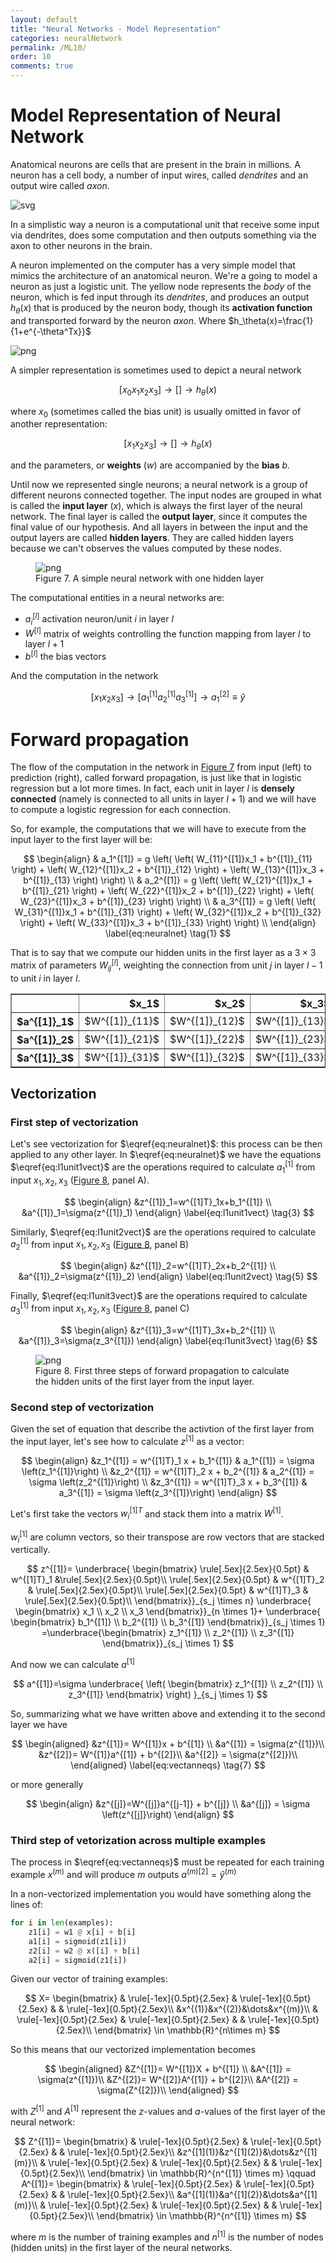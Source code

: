 ```yaml
---
layout: default
title: "Neural Networks - Model Representation"
categories: neuralNetwork
permalink: /ML10/
order: 10
comments: true
---
```


# Model Representation of Neural Network
Anatomical neurons are cells that are present in the brain in millions. A neuron has a cell body, a number of input wires, called *dendrites* and an output wire called *axon*.




    
![svg](ML-10-NeuralNetworkModelRepresentation_files/ML-10-NeuralNetworkModelRepresentation_2_0.svg)
    



In a simplistic way a neuron is a computational unit that receive some input via dendrites, does some computation and then outputs something via the axon to other neurons in the brain.

A neuron implemented on the computer has a very simple model that mimics the architecture of an anatomical neuron. We're a going to model a neuron as just a logistic unit. The yellow node represents the *body* of the neuron, which is fed input through its *dendrites*, and produces an output $h_\theta(x)$ that is produced by the neuron body, though its **activation function** and transported forward by the neuron *axon*. Where $h_\theta(x)=\frac{1}{1+e^{-\theta^Tx}}$


    
![png](ML-10-NeuralNetworkModelRepresentation_files/ML-10-NeuralNetworkModelRepresentation_4_0.png)
    


A simpler representation is sometimes used to depict a neural network

$$
[x_0x_1x_2x_3]\to[]\to h_\theta(x)
$$

where $x_0$ (sometimes called the bias unit) is usually omitted in favor of another representation:

$$
[x_1x_2x_3]\to[]\to h_\theta(x)
$$

and the parameters, or **weights** ($w$) are accompanied by the **bias** $b$.

Until now we represented single neurons; a neural network is a group of different neurons connected together. The input nodes are grouped in what is called the **input layer** ($x$), which is always the first layer of the neural network. The final layer is called the **output layer**, since it computes the final value of our hypothesis. And all layers in between the input and the output layers are called **hidden layers**. They are called hidden layers because we can't observes the values computed by these nodes.


    

<figure id="fig:simpleann">
    <img src="{{site.baseurl}}/pages/ML-10-NeuralNetworkModelRepresentation_files/ML-10-NeuralNetworkModelRepresentation_7_0.png" alt="png">
    <figcaption>Figure 7. A simple neural network with one hidden layer</figcaption>
</figure>

The computational entities in a neural networks are:

* $a_i^{[l]}$  activation neuron/unit $i$ in layer $l$
* $W^{[l]}$ matrix of weights controlling the function mapping from layer $l$ to layer $l+1$ 
* $b^{[l]}$ the bias vectors

And the computation in the network

$$
\left[x_1 x_2 x_3 \right]\to \left[a_1^{[1]}a_2^{[1]}a_3^{[1]} \right]\to a_1^{[2]} \equiv \hat{y}
$$

# Forward propagation

The flow of the computation in the network in <a href="#fig:simpleann">Figure 7</a> from input (left) to prediction (right), called forward propagation, is just like that in logistic regression but a lot more times. In fact, each unit in layer $l$ is **densely connected** (namely is connected to all units in layer $l+1$) and we will have to compute a logistic regression for each connection.

So, for example, the computations that we will have to execute from the input layer to the first layer will be:

$$
\begin{align}
& a_1^{[1]} =
g \left(
\left( W_{11}^{[1]}x_1 + b^{[1]}_{11} \right) + 
\left( W_{12}^{[1]}x_2 + b^{[1]}_{12} \right) +
\left( W_{13}^{[1]}x_3 + b^{[1]}_{13} \right)
\right) \\
& a_2^{[1]} = 
g \left(
\left( W_{21}^{[1]}x_1 + b^{[1]}_{21} \right) + 
\left( W_{22}^{[1]}x_2 + b^{[1]}_{22} \right) +
\left( W_{23}^{[1]}x_3 + b^{[1]}_{23} \right)
\right) \\
& a_3^{[1]} = 
g \left(
\left( W_{31}^{[1]}x_1 + b^{[1]}_{31} \right) + 
\left( W_{32}^{[1]}x_2 + b^{[1]}_{32} \right) +
\left( W_{33}^{[1]}x_3 + b^{[1]}_{33} \right)
\right) \\
\end{align}
\label{eq:neuralnet} \tag{1}
$$

That is to say that we compute our hidden units in the first layer as a $3\times 3$ matrix of parameters $W^{[l]}_{ij}$, weighting the connection from unit $j$ in layer $l-1$ to unit $i$ in layer $l$.






<div>
<style scoped>
    .dataframe tbody tr th:only-of-type {
        vertical-align: middle;
    }

    .dataframe tbody tr th {
        vertical-align: top;
    }

    .dataframe thead th {
        text-align: right;
    }
</style>
<table border="1" class="dataframe">
  <thead>
    <tr style="text-align: right;">
      <th></th>
      <th>$x_1$</th>
      <th>$x_2$</th>
      <th>$x_3$</th>
    </tr>
  </thead>
  <tbody>
    <tr>
      <th>$a^{[1]}_1$</th>
      <td>$W^{[1]}_{11}$</td>
      <td>$W^{[1]}_{12}$</td>
      <td>$W^{[1]}_{13}$</td>
    </tr>
    <tr>
      <th>$a^{[1]}_2$</th>
      <td>$W^{[1]}_{21}$</td>
      <td>$W^{[1]}_{22}$</td>
      <td>$W^{[1]}_{23}$</td>
    </tr>
    <tr>
      <th>$a^{[1]}_3$</th>
      <td>$W^{[1]}_{31}$</td>
      <td>$W^{[1]}_{32}$</td>
      <td>$W^{[1]}_{33}$</td>
    </tr>
  </tbody>
</table>
</div>



## Vectorization

### First step of vectorization
Let's see vectorization for $\eqref{eq:neuralnet}$: this process can be then applied to any other layer. In  $\eqref{eq:neuralnet}$ we have the equations $\eqref{eq:l1unit1vect}$ are the operations required to calculate $a^{[1]}_1$ from input $x_1, x_2, x_3$ (<a href="#fig:annfirststeps">Figure 8</a>, panel A).

$$
\begin{align}
&z^{[1]}_1=w^{[1]T}_1x+b_1^{[1]} \\
&a^{[1]}_1=\sigma(z^{[1]}_1)
\end{align}
\label{eq:l1unit1vect} \tag{3}
$$



Similarly, $\eqref{eq:l1unit2vect}$ are the operations required to calculate $a^{[1]}_2$ from input $x_1, x_2, x_3$ (<a href="#fig:annfirststeps">Figure 8</a>, panel B)

$$
\begin{align}
&z^{[1]}_2=w^{[1]T}_2x+b_2^{[1]} \\
&a^{[1]}_2=\sigma(z^{[1]}_2)
\end{align}
\label{eq:l1unit2vect} \tag{5}
$$

Finally, $\eqref{eq:l1unit3vect}$  are the operations required to calculate $a^{[1]}_3$ from input $x_1, x_2, x_3$ (<a href="#fig:annfirststeps">Figure 8</a>, panel C)

$$
\begin{align}
&z^{[1]}_3=w^{[1]T}_3x+b_2^{[1]} \\
&a^{[1]}_3=\sigma(z_3^{[1]})
\end{align}
\label{eq:l1unit3vect} \tag{6}
$$


    

<figure id="fig:annfirststeps">
    <img src="{{site.baseurl}}/pages/ML-10-NeuralNetworkModelRepresentation_files/ML-10-NeuralNetworkModelRepresentation_12_0.png" alt="png">
    <figcaption>Figure 8. First three steps of forward propagation to calculate the hidden units of the first layer from the input layer.</figcaption>
</figure>

### Second step of vectorization
Given the set of equation that describe the activtion of the first layer from the input layer, let's see how to calculate $z^{[1]}$ as a vector:

$$
\begin{align}
&z_1^{[1]} = w^{[1]T}_1 x + b_1^{[1]} & a_1^{[1]} = \sigma \left(z_1^{[1]}\right) \\
&z_2^{[1]} = w^{[1]T}_2 x + b_2^{[1]} & a_2^{[1]} = \sigma \left(z_2^{[1]}\right) \\
&z_3^{[1]} = w^{[1]T}_3 x + b_3^{[1]} & a_3^{[1]} = \sigma \left(z_3^{[1]}\right)
\end{align}
$$

Let's first take the vectors $w^{[1]T}_i$ and stack them into a matrix $W^{[1]}$. 

$w^{[1]}_i$ are column vectors, so their transpose are row vectors that are stacked vertically. 

$$
z^{[1]}=
\underbrace{
\begin{bmatrix}
\rule[.5ex]{2.5ex}{0.5pt} & w^{[1]T}_1 &\rule[.5ex]{2.5ex}{0.5pt}\\
\rule[.5ex]{2.5ex}{0.5pt} & w^{[1]T}_2 & \rule[.5ex]{2.5ex}{0.5pt}\\
\rule[.5ex]{2.5ex}{0.5pt} & w^{[1]T}_3 & \rule[.5ex]{2.5ex}{0.5pt}\\
\end{bmatrix}}_{s_j \times n}
\underbrace{
\begin{bmatrix}
x_1 \\ x_2 \\ x_3
\end{bmatrix}}_{n \times 1}+
\underbrace{
\begin{bmatrix}
b_1^{[1]} \\ b_2^{[1]} \\ b_3^{[1]}
\end{bmatrix}}_{s_j \times 1}
=\underbrace{\begin{bmatrix}
z_1^{[1]} \\ z_2^{[1]} \\ z_3^{[1]}
\end{bmatrix}}_{s_j \times 1}
$$

And now we can calculate $a^{[1]}$

$$
a^{[1]}=\sigma \underbrace{ \left( \begin{bmatrix}
z_1^{[1]} \\ z_2^{[1]} \\ z_3^{[1]}
\end{bmatrix} \right) }_{s_j \times 1}
$$

So, summarizing what we have written above and extending it to the second layer we have

$$
\begin{aligned}
&z^{[1]}= W^{[1]}x + b^{[1]} \\
&a^{[1]} = \sigma(z^{[1]})\\
&z^{[2]}= W^{[1]}a^{[1]} + b^{[2]}\\
&a^{[2]} = \sigma(z^{[2]})\\
\end{aligned}
\label{eq:vectanneqs} \tag{7}
$$

or more generally

$$
\begin{align}
&z^{[j]}=W^{[j]}a^{[j-1]} + b^{[j]} \\
&a^{[j]} = \sigma \left(z^{[j]}\right)
\end{align}
$$

### Third step of vetorization across multiple examples
The process in $\eqref{eq:vectanneqs}$ must be repeated for each training example $x^{(m)}$ and will produce $m$ outputs $a^{(m)[2]} = \hat{y}^{(m)}$

In a non-vectorized implementation you would have something along the lines of:

```python
for i in len(examples):
    z1[i] = w1 @ x[i] + b[i]
    a1[i] = sigmoid(z1[i])
    z2[i] = w2 @ x([i] + b[i]
    a2[i] = sigmoid(z1[i])
```

Given our vector of training examples:

$$
X=
\begin{bmatrix}
& \rule[-1ex]{0.5pt}{2.5ex} & \rule[-1ex]{0.5pt}{2.5ex} & & \rule[-1ex]{0.5pt}{2.5ex}\\
&x^{(1)}&x^{(2)}&\dots&x^{(m)}\\
& \rule[-1ex]{0.5pt}{2.5ex} & \rule[-1ex]{0.5pt}{2.5ex} & & \rule[-1ex]{0.5pt}{2.5ex}\\
\end{bmatrix} \in \mathbb{R}^{n\times m}
$$

So this means that our vectorized implementation becomes

$$
\begin{aligned}
&Z^{[1]}= W^{[1]}X + b^{[1]} \\
&A^{[1]} = \sigma(z^{[1]})\\
&Z^{[2]}= W^{[2]}A^{[1]} + b^{[2]}\\
&A^{[2]} = \sigma(Z^{[2]})\\
\end{aligned}
$$

with $Z^{[1]}$ and $A^{[1]}$ represent the $z$-values and $a$-values of the first layer of the neural network:

$$
Z^{[1]}=
\begin{bmatrix}
& \rule[-1ex]{0.5pt}{2.5ex} & \rule[-1ex]{0.5pt}{2.5ex} & & \rule[-1ex]{0.5pt}{2.5ex}\\
&z^{[1](1)}&z^{[1](2)}&\dots&z^{[1](m)}\\
& \rule[-1ex]{0.5pt}{2.5ex} & \rule[-1ex]{0.5pt}{2.5ex} & & \rule[-1ex]{0.5pt}{2.5ex}\\
\end{bmatrix} \in \mathbb{R}^{n^{[1]} \times m} 
\qquad 
A^{[1]}=
\begin{bmatrix}
& \rule[-1ex]{0.5pt}{2.5ex} & \rule[-1ex]{0.5pt}{2.5ex} & & \rule[-1ex]{0.5pt}{2.5ex}\\
&a^{[1](1)}&a^{[1](2)}&\dots&a^{[1](m)}\\
& \rule[-1ex]{0.5pt}{2.5ex} & \rule[-1ex]{0.5pt}{2.5ex} & & \rule[-1ex]{0.5pt}{2.5ex}\\
\end{bmatrix} \in \mathbb{R}^{n^{[1]} \times m}
$$

where $m$ is the number of training examples and $n^{[1]}$ is the number of nodes (hidden units) in the first layer of the neural networks.
